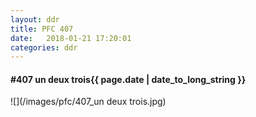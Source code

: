 ```yaml
---
layout: ddr
title: PFC 407
date:   2018-01-21 17:20:01
categories: ddr
---
```


#### **#407** un deux trois<span class="pull-right">{{ page.date | date_to_long_string }}</span>
![](/images/pfc/407_un deux trois.jpg)
